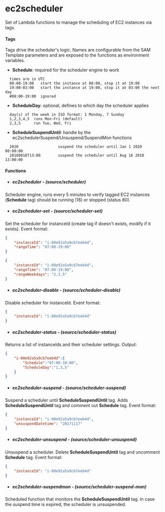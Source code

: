 # ec2scheduler
Set of Lambda functions to manage the scheduling of EC2 instances via tags.


#### Tags

Tags drive the scheduler's logic. Names are configurable from the SAM Template
parameters and are exposed to the functions as environment variables.

- **Schedule**: required for the scheduler engine to work

```
  times are in UTC
  08:00-19:00   start the instance at 08:00, stop it at 19:00
  19:00-03:00   start the instance at 19:00, stop it at 03:00 the next day
  #08:00-19:00  ignored
```

- **ScheduleDay**: optional, defines to which day the scheduler applies

```
  day(s) of the week in ISO format: 1 Monday, 7 Sunday
  1,2,3,4,5  runs Mon-Fri (default)
  2,3,5      run Tue, Wed, Fri
```


- **ScheduleSuspendUntil**: handle by the ec2schedulerSuspend/Unsuspend/SuspendMon functions

```
  2020                  suspend the scheduler until Jan 1 2020 00:00:00
  20180816T13:00        suspend the scheduler until Aug 16 2018 13:00:00
```



#### Functions

- ##### ec2scheduler - (source/scheduler)


Scheduler engine, runs every 5 minutes to verify tagged EC2 instances (**Schedule** tag) should be running (16) or stopped (status 80).



- ##### ec2scheduler-set - (source/scheduler-set)

Set the scheduler for instanceId (create tag if doesn't exists, modify if it exists). Event format:

```json
{
	"instanceId": "i-00e92a5a9cb7eeb4d",
	"rangeTime": "07:00-19:00"
}

{
    "instanceId": "i-00e92a5a9cb7eeb4d",
    "rangeTime": "07:00-19:00",
    "rangeWeekdays": "2,3,5"
}
```



- ##### ec2scheduler-disable - (source/scheduler-disable)

Disable scheduler for instanceId. Event format:

```json
{
    "instanceId": "i-00e92a5a9cb7eeb4d"
}
```



- ##### ec2scheduler-status - (source/scheduler-status)


Returns a list of instanceIds and their scheduler settings. Output:

```json
{
    "i-00e92a5a9cb7eeb4d":{
        "Schedule":"07:00-10:00",
        "ScheduleDay":"1,3,5"
    }
}
```


- ##### ec2scheduler-suspend - (source/scheduler-suspend)

Suspend a scheduler until **ScheduleSuspendUntil** tag. Adds **ScheduleSuspendUntil** tag and comment out **Schedule** tag. Event format:

```json
{
	"instanceId": "i-00e92a5a9cb7eeb4d",
	"unsuspendDatetime": "20171117"
}
```



- ##### ec2scheduler-unsuspend - (source/scheduler-unsuspend)

Unsuspend a scheduler. Delete **ScheduleSuspendUntil** tag and uncomment **Schedule** tag. Event format:

```json
{
	"instanceId": "i-00e92a5a9cb7eeb4d"
}
```



- ##### ec2scheduler-suspendmon - (source/scheduler-suspend-mon)

Scheduled function that monitors the **ScheduleSuspendUntil** tag. In case the suspend time is expired, the scheduler is unsuspended.

